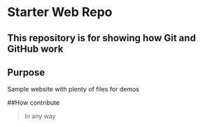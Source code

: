 # Starter Web Repo

This repository is for showing how Git and GitHub work
------------------------------------------------------

## Purpose

Sample website with plenty of files for demos

##How contribute
> In any way